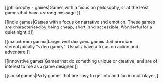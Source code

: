 [[philosophy - games|Games with a focus on philosophy, or at the least games that have a strong message.]]

[[indie games|Games with a focus on narrative and emotion. These games are characterised by being cheap, short, and accessible. Wonderful for a quiet night :)]]

[[mainstream games|Large, well designed games that are more stereotypically "video gamey". Usually have a focus on action and adventure.]]

[[innovative games|Games that do something unique or creative, and are of interest to me as a game designer.]]

[[social games|Party games that are easy to get into and fun in multiplayer]]
